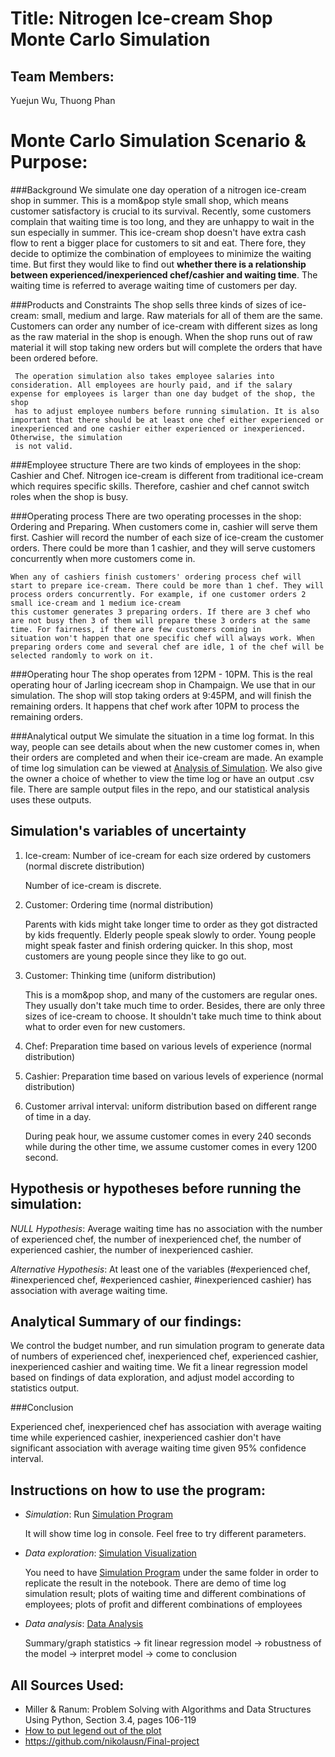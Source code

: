 # Title: Nitrogen Ice-cream Shop Monte Carlo Simulation

## Team Members:
Yuejun Wu, Thuong Phan

# Monte Carlo Simulation Scenario & Purpose:
###Background
     We simulate one day operation of a nitrogen ice-cream shop in summer. This is a mom&pop style small shop, which means customer satisfactory is crucial to its survival.
     Recently, some customers complain that waiting time is too long, and they are unhappy to wait in the sun especially in summer. This ice-cream shop doesn't have extra cash flow
     to rent a bigger place for customers to sit and eat. There fore, they decide to optimize the combination of employees to minimize the waiting time. But first they would like to find out
     **whether there is a relationship between experienced/inexperienced chef/cashier and waiting time**.
     The waiting time is referred to average waiting time of customers per day.


###Products and Constraints
     The shop sells three kinds of sizes of ice-cream: small, medium and large. Raw materials for all of them are the same. Customers can order any number of ice-cream with different sizes as
     long as the raw material in the shop is enough. When the shop runs out of raw material it will stop taking new orders but will complete the orders that have been ordered before. 
     
     The operation simulation also takes employee salaries into consideration. All employees are hourly paid, and if the salary expense for employees is larger than one day budget of the shop, the shop
     has to adjust employee numbers before running simulation. It is also important that there should be at least one chef either experienced or inexperienced and one cashier either experienced or inexperienced. Otherwise, the simulation
     is not valid.


###Employee structure
    There are two kinds of employees in the shop: Cashier and Chef.
    Nitrogen ice-cream is different from traditional ice-cream which requires specific skills. Therefore, cashier and chef cannot switch roles when the shop is busy.


###Operating process
    There are two operating processes in the shop: Ordering and Preparing. When customers come in, cashier will serve them first. Cashier will record the number of each size of ice-cream
    the customer orders. There could be more than 1 cashier, and they will serve customers concurrently when more customers come in. 
    
    When any of cashiers finish customers' ordering process chef will start to prepare ice-cream. There could be more than 1 chef. They will process orders concurrently. For example, if one customer orders 2 small ice-cream and 1 medium ice-cream
    this customer generates 3 preparing orders. If there are 3 chef who are not busy then 3 of them will prepare these 3 orders at the same time. For fairness, if there are few customers coming in
    situation won't happen that one specific chef will always work. When preparing orders come and several chef are idle, 1 of the chef will be selected randomly to work on it.


###Operating hour
    The shop operates from 12PM - 10PM. This is the real operating hour of Jarling icecream shop in Champaign. We use that in our simulation. The shop will stop taking orders at 9:45PM, and
    will finish the remaining orders. It happens that chef work after 10PM to process the remaining orders.


###Analytical output
    We simulate the situation in a time log format. In this way, people can see details about when the new customer comes in, when their orders are completed and when their ice-cream are made.
    An example of time log simulation can be viewed at [Analysis of Simulation](Analysis%20of%20simulation.ipynb). We also give the owner a choice of whether to view the time log or have an output .csv
    file. There are sample output files in the repo, and our statistical analysis uses these outputs.


## Simulation's variables of uncertainty

1. Ice-cream: Number of ice-cream for each size ordered by customers (normal discrete distribution)
              
      Number of ice-cream is discrete.
              
2. Customer: Ordering time (normal distribution) 

      Parents with kids might take longer time to order as they got distracted by kids frequently. Elderly people speak slowly to order.
      Young people might speak faster and finish ordering quicker. In this shop, most customers are young people since they like to go out.

3. Customer: Thinking time (uniform distribution) 
      
      This is a mom&pop shop, and many of the customers are regular ones. They usually don't take much time to order.
      Besides, there are only three sizes of ice-cream to choose. It shouldn't take much time to think about what to order even for new customers.

4. Chef: Preparation time based on various levels of experience (normal distribution)

5. Cashier: Preparation time based on various levels of experience (normal distribution)

6. Customer arrival interval: uniform distribution based on different range of time in a day.
                              
      During peak hour, we assume customer comes in every 240 seconds while during the other time, we assume customer comes in every 1200 second.


## Hypothesis or hypotheses before running the simulation:
*NULL Hypothesis*: Average waiting time has no association with the number of experienced chef, the number of inexperienced chef, the number of experienced cashier, the number of inexperienced cashier.

*Alternative Hypothesis*: At least one of the variables (#experienced chef, #inexperienced chef, #experienced cashier, #inexperienced cashier) has association with average waiting time.


## Analytical Summary of our findings:
We control the budget number, and run simulation program to generate data of numbers of experienced chef, inexperienced chef, experienced cashier, inexperienced cashier and waiting time.
We fit a linear regression model based on findings of data exploration, and adjust model according to statistics output.

###Conclusion

Experienced chef, inexperienced chef has association with average waiting time while experienced cashier, inexperienced cashier don't have significant association
with average waiting time given 95% confidence interval.

## Instructions on how to use the program:
 - *Simulation*: Run [Simulation Program](icshop_simulation.py)   
          
     It will show time log in console. Feel free to try different parameters.

 - *Data exploration*: [Simulation Visualization](Analysis%20of%20simulation.ipynb)   
          
    You need to have [Simulation Program](icshop_simulation.py) under the same folder in order to replicate the result in the notebook.
    There are demo of time log simulation result; plots of waiting time and different combinations of employees; plots of profit and different combinations of employees

 - *Data analysis*: [Data Analysis](Data_Analysis.md)
                 
      Summary/graph statistics -> fit linear regression model -> robustness of the model -> interpret model -> come to conclusion

## All Sources Used:
- Miller & Ranum: Problem Solving with Algorithms and Data Structures Using Python, Section 3.4, pages 106-119
- [How to put legend out of the plot](https://stackoverflow.com/questions/4700614/how-to-put-the-legend-out-of-the-plot?)
- https://github.com/nikolausn/Final-project



